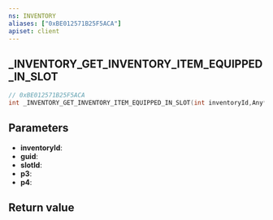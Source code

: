 ```yaml
---
ns: INVENTORY
aliases: ["0xBE012571B25F5ACA"]
apiset: client
---
```

## _INVENTORY_GET_INVENTORY_ITEM_EQUIPPED_IN_SLOT

```c
// 0xBE012571B25F5ACA
int _INVENTORY_GET_INVENTORY_ITEM_EQUIPPED_IN_SLOT(int inventoryId,Any* guid,Hash slotId,int p3,Any* p4);
```


## Parameters
* **inventoryId**:
* **guid**:
* **slotId**:
* **p3**:
* **p4**:

## Return value
